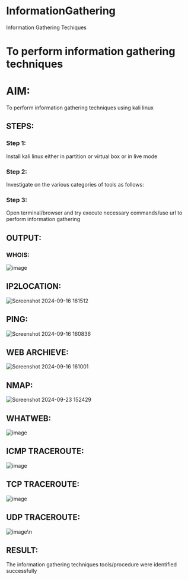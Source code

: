 # InformationGathering
Information Gathering Techiques

# To perform information gathering techniques

# AIM:

To perform information gathering techniques using kali linux 

## STEPS:

### Step 1:

Install kali linux either in partition or virtual box or in live mode

### Step 2:

Investigate on the various categories of tools as follows:

### Step 3:
Open terminal/browser and try execute necessary commands/use url to perform information gathering


## OUTPUT:
### WHOIS:

![image](https://github.com/user-attachments/assets/1a0fb52f-bc5c-46f7-9468-7d2974962baf)

## IP2LOCATION:

![Screenshot 2024-09-16 161512](https://github.com/user-attachments/assets/c3592887-517f-401b-bc4e-22c36ccabde9)

## PING:

![Screenshot 2024-09-16 160836](https://github.com/user-attachments/assets/60bfb45d-a173-4a0b-9dd4-6facf1c395e3)

## WEB ARCHIEVE:

![Screenshot 2024-09-16 161001](https://github.com/user-attachments/assets/761126bc-f6ec-4363-b3fc-347202ae81d1)

## NMAP:

![Screenshot 2024-09-23 152429](https://github.com/user-attachments/assets/232b8e7a-106e-48d0-951e-d3f5f11e7243)

## WHATWEB:

![image](https://github.com/user-attachments/assets/b10966fb-3cc3-4cfa-a405-b322316075d5)

## ICMP TRACEROUTE:

![image](https://github.com/user-attachments/assets/b0177926-04d1-4243-a86e-0b23f2e67355)

## TCP TRACEROUTE:

![image](https://github.com/user-attachments/assets/f46c33b2-4a38-4112-9494-1bf8bcb49f54)

## UDP TRACEROUTE:
![image](https://github.com/user-attachments/assets/5668b0da-caa6-4a9b-bc5f-a622dfee7d06)\n











## RESULT:
The information gathering techniques tools/procedure were  identified successfully
